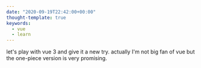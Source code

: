 ```yaml
---
date: "2020-09-19T22:42:00+00:00"
thought-template: true
keywords:
  - vue
  - learn
---
```


let's play with vue 3 and give it a new try. actually I'm not big fan of vue but the one-piece version is very
promising.
